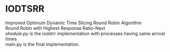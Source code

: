# IODTSRR
Improved Optimum Dynamic Time Slicing Round Robin Algorithm
<br/>
Round Robin with Highest Response Ratio-Next
<br/>
_*shedule.py*_ is the iodstrr implementation with processes having same arrival times
<br/>
main.py is the final implementation.
